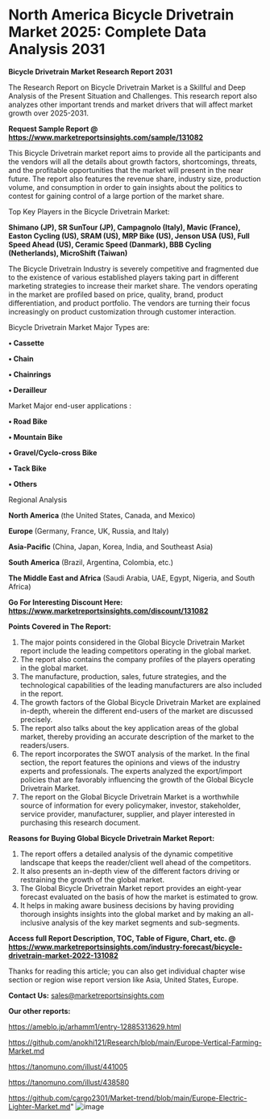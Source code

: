 # North America Bicycle Drivetrain Market 2025: Complete Data Analysis 2031

<strong>Bicycle Drivetrain Market Research Report 2031</strong>

The Research Report on Bicycle Drivetrain Market is a Skillful and Deep Analysis of the Present Situation and Challenges. This research report also analyzes other important trends and market drivers that will affect market growth over 2025-2031.

<strong>Request Sample Report @ <a href=https://www.marketreportsinsights.com/sample/131082>https://www.marketreportsinsights.com/sample/131082</a></strong>

This Bicycle Drivetrain market report aims to provide all the participants and the vendors will all the details about growth factors, shortcomings, threats, and the profitable opportunities that the market will present in the near future. The report also features the revenue share, industry size, production volume, and consumption in order to gain insights about the politics to contest for gaining control of a large portion of the market share.

Top Key Players in the Bicycle Drivetrain Market:

<strong>Shimano (JP), SR SunTour (JP), Campagnolo (Italy), Mavic (France), Easton Cycling (US), SRAM (US), MRP Bike (US), Jenson USA (US), Full Speed Ahead (US), Ceramic Speed (Danmark), BBB Cycling (Netherlands), MicroShift (Taiwan)</strong>

The Bicycle Drivetrain Industry is severely competitive and fragmented due to the existence of various established players taking part in different marketing strategies to increase their market share. The vendors operating in the market are profiled based on price, quality, brand, product differentiation, and product portfolio. The vendors are turning their focus increasingly on product customization through customer interaction.

Bicycle Drivetrain Market Major Types are:

<strong>• Cassette

• Chain

• Chainrings

• Derailleur</strong>

Market Major end-user applications :

<strong>• Road Bike

• Mountain Bike

• Gravel/Cyclo-cross Bike

• Tack Bike

• Others</strong>

Regional Analysis

</u><strong><b>North America</b></strong> (the United States, Canada, and Mexico)

<strong><b>Europe </b></strong>(Germany, France, UK, Russia, and Italy)

<strong><b>Asia-Pacific</b></strong> (China, Japan, Korea, India, and Southeast Asia)

<strong><b>South America</b></strong> (Brazil, Argentina, Colombia, etc.)

<strong><b>The Middle East and Africa</b></strong> (Saudi Arabia, UAE, Egypt, Nigeria, and South Africa)

<strong>Go For Interesting Discount Here: <a href=https://www.marketreportsinsights.com/discount/131082>https://www.marketreportsinsights.com/discount/131082</a></strong>

<strong>Points Covered in The Report:</strong>
<ol>
  <li>The major points considered in the Global Bicycle Drivetrain Market report include the leading competitors operating in the global market.</li>
  <li>The report also contains the company profiles of the players operating in the global market.</li>
  <li>The manufacture, production, sales, future strategies, and the technological capabilities of the leading manufacturers are also included in the report.</li>
  <li>The growth factors of the Global Bicycle Drivetrain Market are explained in-depth, wherein the different end-users of the market are discussed precisely.</li>
  <li>The report also talks about the key application areas of the global market, thereby providing an accurate description of the market to the readers/users.</li>
  <li>The report incorporates the SWOT analysis of the market. In the final section, the report features the opinions and views of the industry experts and professionals. The experts analyzed the export/import policies that are favorably influencing the growth of the Global Bicycle Drivetrain Market.</li>
  <li>The report on the Global Bicycle Drivetrain Market is a worthwhile source of information for every policymaker, investor, stakeholder, service provider, manufacturer, supplier, and player interested in purchasing this research document.</li>
</ol>
<strong>Reasons for Buying Global Bicycle Drivetrain Market Report:</strong>

<ol>
  <li>The report offers a detailed analysis of the dynamic competitive landscape that keeps the reader/client well ahead of the competitors.</li>
  <li>It also presents an in-depth view of the different factors driving or restraining the growth of the global market.</li>
  <li>The Global Bicycle Drivetrain Market report provides an eight-year forecast evaluated on the basis of how the market is estimated to grow.</li>
  <li>It helps in making aware business decisions by having providing thorough insights insights into the global market and by making an all-inclusive analysis of the key market segments and sub-segments.</li>
</ol>
<strong>Access full Report Description, TOC, Table of Figure, Chart, etc. @ <a href=https://www.marketreportsinsights.com/industry-forecast/bicycle-drivetrain-market-2022-131082>https://www.marketreportsinsights.com/industry-forecast/bicycle-drivetrain-market-2022-131082</a></strong>


Thanks for reading this article; you can also get individual chapter wise section or region wise report version like Asia, United States, Europe.

<strong>Contact Us:</strong>
sales@marketreportsinsights.com

<strong>Our other reports:</strong>

<a href=https://ameblo.jp/arhamm1/entry-12885313629.html>https://ameblo.jp/arhamm1/entry-12885313629.html</a>

<a href=https://github.com/anokhi121/Research/blob/main/Europe-Vertical-Farming-Market.md>https://github.com/anokhi121/Research/blob/main/Europe-Vertical-Farming-Market.md</a>

<a href=https://tanomuno.com/illust/441005>https://tanomuno.com/illust/441005</a>

<a href=https://tanomuno.com/illust/438580>https://tanomuno.com/illust/438580</a>

<a href=https://github.com/cargo2301/Market-trend/blob/main/Europe-Electric-Lighter-Market.md>https://github.com/cargo2301/Market-trend/blob/main/Europe-Electric-Lighter-Market.md</a>"
![image](https://github.com/user-attachments/assets/aa3a50f9-a609-4769-815e-c080b9c0ff08)
